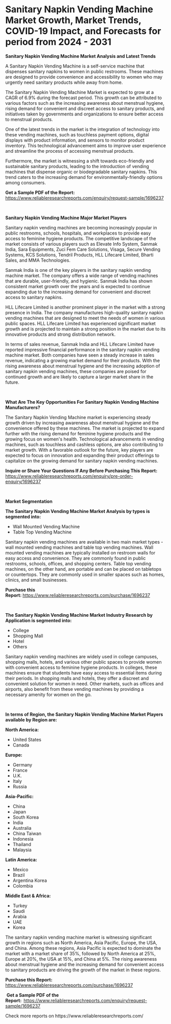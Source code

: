 <p><h1>Sanitary Napkin Vending Machine Market Growth, Market Trends, COVID-19 Impact, and Forecasts for period from 2024 - 2031</h1></p><p><strong>Sanitary Napkin Vending Machine Market Analysis and Latest Trends</strong></p>
<p><p>A Sanitary Napkin Vending Machine is a self-service machine that dispenses sanitary napkins to women in public restrooms. These machines are designed to provide convenience and accessibility to women who may urgently need sanitary products while away from home.</p><p>The Sanitary Napkin Vending Machine Market is expected to grow at a CAGR of 6.9% during the forecast period. This growth can be attributed to various factors such as the increasing awareness about menstrual hygiene, rising demand for convenient and discreet access to sanitary products, and initiatives taken by governments and organizations to ensure better access to menstrual products.</p><p>One of the latest trends in the market is the integration of technology into these vending machines, such as touchless payment options, digital displays with product information, and sensors to monitor product inventory. This technological advancement aims to improve user experience and streamline the process of accessing menstrual products.</p><p>Furthermore, the market is witnessing a shift towards eco-friendly and sustainable sanitary products, leading to the introduction of vending machines that dispense organic or biodegradable sanitary napkins. This trend caters to the increasing demand for environmentally-friendly options among consumers.</p></p>
<p><strong>Get a Sample PDF of the Report:&nbsp;</strong> <a href="https://www.reliableresearchreports.com/enquiry/request-sample/1696237">https://www.reliableresearchreports.com/enquiry/request-sample/1696237</a></p>
<p>&nbsp;</p>
<p><strong>Sanitary Napkin Vending Machine Major Market Players</strong></p>
<p><p>Sanitary napkin vending machines are becoming increasingly popular in public restrooms, schools, hospitals, and workplaces to provide easy access to feminine hygiene products. The competitive landscape of the market consists of various players such as Elevate Info System, Sanmak India, Sara Equipments, Zuci Fem Care Solutions, Visaga, Secure Vending Systems, KCS Solutions, Tendril Products, HLL Lifecare Limited, Bharti Sales, and MMA Technologies.</p><p>Sanmak India is one of the key players in the sanitary napkin vending machine market. The company offers a wide range of vending machines that are durable, user-friendly, and hygienic. Sanmak India has shown consistent market growth over the years and is expected to continue expanding due to the increasing demand for convenient and discreet access to sanitary napkins.</p><p>HLL Lifecare Limited is another prominent player in the market with a strong presence in India. The company manufactures high-quality sanitary napkin vending machines that are designed to meet the needs of women in various public spaces. HLL Lifecare Limited has experienced significant market growth and is projected to maintain a strong position in the market due to its innovative products and strong distribution network.</p><p>In terms of sales revenue, Sanmak India and HLL Lifecare Limited have reported impressive financial performance in the sanitary napkin vending machine market. Both companies have seen a steady increase in sales revenue, indicating a growing market demand for their products. With the rising awareness about menstrual hygiene and the increasing adoption of sanitary napkin vending machines, these companies are poised for continued growth and are likely to capture a larger market share in the future.</p></p>
<p>&nbsp;</p>
<p><strong>What Are The Key Opportunities For Sanitary Napkin Vending Machine Manufacturers?</strong></p>
<p><p>The Sanitary Napkin Vending Machine market is experiencing steady growth driven by increasing awareness about menstrual hygiene and the convenience offered by these machines. The market is projected to expand further with the rising demand for feminine hygiene products and the growing focus on women's health. Technological advancements in vending machines, such as touchless and cashless options, are also contributing to market growth. With a favorable outlook for the future, key players are expected to focus on innovation and expanding their product offerings to capitalize on the growing demand for sanitary napkin vending machines.</p></p>
<p><strong>Inquire or Share Your Questions If Any Before Purchasing This Report:</strong> <a href="https://www.reliableresearchreports.com/enquiry/pre-order-enquiry/1696237">https://www.reliableresearchreports.com/enquiry/pre-order-enquiry/1696237</a></p>
<p>&nbsp;</p>
<p><strong>Market Segmentation</strong></p>
<p><strong>The Sanitary Napkin Vending Machine Market Analysis by types is segmented into:</strong></p>
<p><ul><li>Wall Mounted Vending Machine</li><li>Table Top Vending Machine</li></ul></p>
<p><p>Sanitary napkin vending machines are available in two main market types - wall mounted vending machines and table top vending machines. Wall mounted vending machines are typically installed on restroom walls for easy access and convenience. They are commonly found in public restrooms, schools, offices, and shopping centers. Table top vending machines, on the other hand, are portable and can be placed on tabletops or countertops. They are commonly used in smaller spaces such as homes, clinics, and small businesses.</p></p>
<p><strong>Purchase this Report:&nbsp;</strong><a href="https://www.reliableresearchreports.com/purchase/1696237">https://www.reliableresearchreports.com/purchase/1696237</a></p>
<p>&nbsp;</p>
<p><strong>The Sanitary Napkin Vending Machine Market Industry Research by Application is segmented into:</strong></p>
<p><ul><li>College</li><li>Shopping Mall</li><li>Hotel</li><li>Others</li></ul></p>
<p><p>Sanitary napkin vending machines are widely used in college campuses, shopping malls, hotels, and various other public spaces to provide women with convenient access to feminine hygiene products. In colleges, these machines ensure that students have easy access to essential items during their periods. In shopping malls and hotels, they offer a discreet and convenient solution for women in need. Other markets, such as offices and airports, also benefit from these vending machines by providing a necessary amenity for women on the go.</p></p>
<p>&nbsp;</p>
<p><strong>In terms of Region, the Sanitary Napkin Vending Machine Market Players available by Region are:</strong></p>
<p>
    <p> <strong> North America: </strong>
        <ul>
            <li>United States</li>
            <li>Canada</li>
        </ul>
        </p> 
    <p> <strong> Europe: </strong>
        <ul>
            <li>Germany</li>
            <li>France</li>
            <li>U.K.</li>
            <li>Italy</li>
            <li>Russia</li>
        </ul>
        </p> 
    <p> <strong> Asia-Pacific: </strong>
        <ul>
            <li>China</li>
            <li>Japan</li>
            <li>South Korea</li>
            <li>India</li>
            <li>Australia</li>
            <li>China Taiwan</li>
            <li>Indonesia</li>
            <li>Thailand</li>
            <li>Malaysia</li>
        </ul>
        </p> 
    <p> <strong> Latin America: </strong>
        <ul>
            <li>Mexico</li>
            <li>Brazil</li>
            <li>Argentina Korea</li>
            <li>Colombia</li>
        </ul>
        </p> 
    <p> <strong> Middle East & Africa: </strong>
        <ul>
            <li>Turkey</li>
            <li>Saudi</li>
            <li>Arabia</li>
            <li>UAE</li>
            <li>Korea</li>
        </ul>
    </p>
    </p>
<p><p>The sanitary napkin vending machine market is witnessing significant growth in regions such as North America, Asia Pacific, Europe, the USA, and China. Among these regions, Asia Pacific is expected to dominate the market with a market share of 35%, followed by North America at 25%, Europe at 20%, the USA at 15%, and China at 5%. The rising awareness about menstrual hygiene and the increasing demand for convenient access to sanitary products are driving the growth of the market in these regions.</p></p>
<p><strong>Purchase this Report: </strong><a href="https://www.reliableresearchreports.com/purchase/1696237">https://www.reliableresearchreports.com/purchase/1696237</a></p>
<p>&nbsp;<strong>Get a Sample PDF of the Report:&nbsp;&nbsp;</strong><a href="https://www.reliableresearchreports.com/enquiry/request-sample/1696237">https://www.reliableresearchreports.com/enquiry/request-sample/1696237</a></p>
<p><strong></strong></p>
<p>Check more reports on https://www.reliableresearchreports.com/</p>